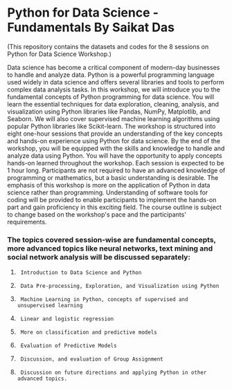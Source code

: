 # Python for Data Science - Fundamentals By Saikat Das
(This repository contains the datasets and codes for the 8 sessions on Python for Data Science Workshop.)

Data science has become a critical component of modern-day businesses to handle and analyze data. Python is a powerful programming language used widely in data science and offers several libraries and tools to perform complex data analysis tasks.
In this workshop, we will introduce you to the fundamental concepts of Python programming for data science. You will learn the essential techniques for data exploration, cleaning, analysis, and visualization using Python libraries like Pandas, NumPy, Matplotlib, and Seaborn. We will also cover supervised machine learning algorithms using popular Python libraries like Scikit-learn. The workshop is structured into eight one-hour sessions that provide an understanding of the key concepts and hands-on experience using Python for data science.
By the end of the workshop, you will be equipped with the skills and knowledge to handle and analyze data using Python. You will have the opportunity to apply concepts hands-on learned throughout the workshop. Each session is expected to be 1 hour long. Participants are not required to have an advanced knowledge of programming or mathematics, but a basic understanding is desirable. The emphasis of this workshop is more on the application of Python in data science rather than programming. Understanding of software tools for coding will be provided to enable participants to implement the hands-on part and gain proficiency in this exciting field. The course outline is subject to change based on the workshop's pace and the participants' requirements.


### The topics covered session-wise are fundamental concepts, more advanced topics like neural networks, text mining and social network analysis will be discussed separately:
1.		Introduction to Data Science and Python
2.		Data Pre-processing, Exploration, and Visualization using Python	
3.		Machine Learning in Python, concepts of supervised and unsupervised learning	
4.		Linear and logistic regression
5.		More on classification and predictive models
6.		Evaluation of Predictive Models	
7.		Discussion, and evaluation of Group Assignment
8.		Discussion on future directions and applying Python in other advanced topics.

